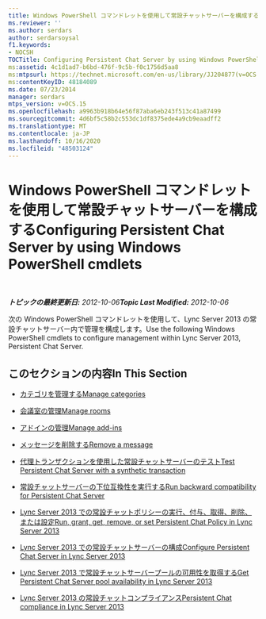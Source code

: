 ```yaml
---
title: Windows PowerShell コマンドレットを使用して常設チャットサーバーを構成する
ms.reviewer: ''
ms.author: serdars
author: serdarsoysal
f1.keywords:
- NOCSH
TOCTitle: Configuring Persistent Chat Server by using Windows PowerShell cmdlets
ms:assetid: 4c1d1ad7-b6bd-476f-9c5b-f0c1756d5aa8
ms:mtpsurl: https://technet.microsoft.com/en-us/library/JJ204877(v=OCS.15)
ms:contentKeyID: 48184089
ms.date: 07/23/2014
manager: serdars
mtps_version: v=OCS.15
ms.openlocfilehash: a9963b918b64e56f87aba6eb243f513c41a87499
ms.sourcegitcommit: 4d6bf5c58b2c553dc1df8375ede4a9cb9eaadff2
ms.translationtype: MT
ms.contentlocale: ja-JP
ms.lasthandoff: 10/16/2020
ms.locfileid: "48503124"
---
```

# <a name="configuring-persistent-chat-server-by-using-windows-powershell-cmdlets"></a><span data-ttu-id="a7f46-102">Windows PowerShell コマンドレットを使用して常設チャットサーバーを構成する</span><span class="sxs-lookup"><span data-stu-id="a7f46-102">Configuring Persistent Chat Server by using Windows PowerShell cmdlets</span></span>

<div data-xmlns="http://www.w3.org/1999/xhtml">

<div class="topic" data-xmlns="http://www.w3.org/1999/xhtml" data-msxsl="urn:schemas-microsoft-com:xslt" data-cs="https://msdn.microsoft.com/">

<div data-asp="https://msdn2.microsoft.com/asp">



</div>

<div id="mainSection">

<div id="mainBody">

<span> </span>

<span data-ttu-id="a7f46-103">_**トピックの最終更新日:** 2012-10-06_</span><span class="sxs-lookup"><span data-stu-id="a7f46-103">_**Topic Last Modified:** 2012-10-06_</span></span>

<span data-ttu-id="a7f46-104">次の Windows PowerShell コマンドレットを使用して、Lync Server 2013 の常設チャットサーバー内で管理を構成します。</span><span class="sxs-lookup"><span data-stu-id="a7f46-104">Use the following Windows PowerShell cmdlets to configure management within Lync Server 2013, Persistent Chat Server.</span></span>

<div>

## <a name="in-this-section"></a><span data-ttu-id="a7f46-105">このセクションの内容</span><span class="sxs-lookup"><span data-stu-id="a7f46-105">In This Section</span></span>

  - [<span data-ttu-id="a7f46-106">カテゴリを管理する</span><span class="sxs-lookup"><span data-stu-id="a7f46-106">Manage categories</span></span>](manage-categories.md)

  - [<span data-ttu-id="a7f46-107">会議室の管理</span><span class="sxs-lookup"><span data-stu-id="a7f46-107">Manage rooms</span></span>](manage-rooms.md)

  - [<span data-ttu-id="a7f46-108">アドインの管理</span><span class="sxs-lookup"><span data-stu-id="a7f46-108">Manage add-ins</span></span>](manage-add-ins.md)

  - [<span data-ttu-id="a7f46-109">メッセージを削除する</span><span class="sxs-lookup"><span data-stu-id="a7f46-109">Remove a message</span></span>](remove-a-message.md)

  - [<span data-ttu-id="a7f46-110">代理トランザクションを使用した常設チャットサーバーのテスト</span><span class="sxs-lookup"><span data-stu-id="a7f46-110">Test Persistent Chat Server with a synthetic transaction</span></span>](test-persistent-chat-server-with-a-synthetic-transaction.md)

  - [<span data-ttu-id="a7f46-111">常設チャットサーバーの下位互換性を実行する</span><span class="sxs-lookup"><span data-stu-id="a7f46-111">Run backward compatibility for Persistent Chat Server</span></span>](run-backward-compatibility-for-persistent-chat-server.md)

  - [<span data-ttu-id="a7f46-112">Lync Server 2013 での常設チャットポリシーの実行、付与、取得、削除、または設定</span><span class="sxs-lookup"><span data-stu-id="a7f46-112">Run, grant, get, remove, or set Persistent Chat Policy in Lync Server 2013</span></span>](lync-server-2013-run-grant-get-remove-or-set-persistent-chat-policy.md)

  - [<span data-ttu-id="a7f46-113">Lync Server 2013 での常設チャットサーバーの構成</span><span class="sxs-lookup"><span data-stu-id="a7f46-113">Configure Persistent Chat Server in Lync Server 2013</span></span>](lync-server-2013-configure-persistent-chat-server.md)

  - [<span data-ttu-id="a7f46-114">Lync Server 2013 で常設チャットサーバープールの可用性を取得する</span><span class="sxs-lookup"><span data-stu-id="a7f46-114">Get Persistent Chat Server pool availability in Lync Server 2013</span></span>](lync-server-2013-get-persistent-chat-server-pool-availability.md)

  - [<span data-ttu-id="a7f46-115">Lync Server 2013 の常設チャットコンプライアンス</span><span class="sxs-lookup"><span data-stu-id="a7f46-115">Persistent Chat compliance in Lync Server 2013</span></span>](lync-server-2013-persistent-chat-compliance.md)

</div>

</div>

<span> </span>

</div>

</div>

</div>

